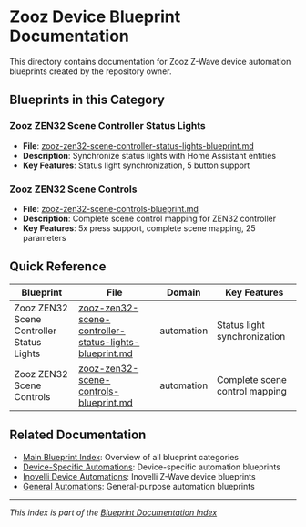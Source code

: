 # Zooz Device Blueprint Documentation

This directory contains documentation for Zooz Z-Wave device automation blueprints created by the repository owner.

## Blueprints in this Category

### Zooz ZEN32 Scene Controller Status Lights
- **File**: [zooz-zen32-scene-controller-status-lights-blueprint.md](zooz-zen32-scene-controller-status-lights-blueprint.md)
- **Description**: Synchronize status lights with Home Assistant entities
- **Key Features**: Status light synchronization, 5 button support

### Zooz ZEN32 Scene Controls
- **File**: [zooz-zen32-scene-controls-blueprint.md](zooz-zen32-scene-controls-blueprint.md)
- **Description**: Complete scene control mapping for ZEN32 controller
- **Key Features**: 5x press support, complete scene mapping, 25 parameters

## Quick Reference

| Blueprint | File | Domain | Key Features |
|-----------|------|--------|--------------|
| Zooz ZEN32 Scene Controller Status Lights | [zooz-zen32-scene-controller-status-lights-blueprint.md](zooz-zen32-scene-controller-status-lights-blueprint.md) | automation | Status light synchronization |
| Zooz ZEN32 Scene Controls | [zooz-zen32-scene-controls-blueprint.md](zooz-zen32-scene-controls-blueprint.md) | automation | Complete scene control mapping |

## Related Documentation

- [Main Blueprint Index](../README.md): Overview of all blueprint categories
- [Device-Specific Automations](../device-specific/README.md): Device-specific automation blueprints
- [Inovelli Device Automations](../inovelli/README.md): Inovelli Z-Wave device blueprints
- [General Automations](../general/README.md): General-purpose automation blueprints

---
*This index is part of the [Blueprint Documentation Index](../README.md)*
